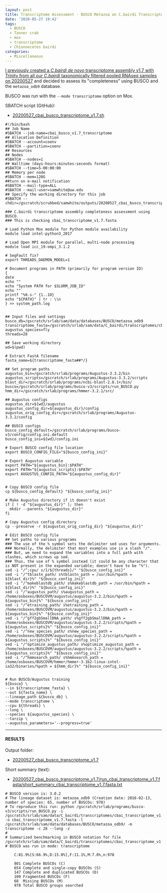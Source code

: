 ```yaml
---
layout: post
title: Transcriptome Assessment - BUSCO Metazoa on C.bairdi Transcriptome v1.7
date: '2020-05-27 19:42'
tags:
  - BUSCO
  - Tanner crab
  - mox
  - transcriptome
  - Chionoecetes bairdi
categories:
  - Miscellaneous
---
```

[I previously created a _C.bairdi_ _de novo_ transcriptome assembly v1.7 with Trinity from all our _C.bairdi_ taxonomically filtered pooled RNAseq samples on 20200527](https://robertslab.github.io/sams-notebook/2020/05/27/Transcriptome-Assembly---C.bairdi-All-Pooled-Arthropoda-only-RNAseq-Data-with-Trinity-on-Mox.html) and decided to assess its "completeness" using BUSCO and the `metazoa_odb9` database.

BUSCO was run with the `--mode transcriptome` option on Mox.

SBATCH script (GitHub):

- [20200527_cbai_busco_transcriptome_v1.7.sh](https://github.com/RobertsLab/sams-notebook/blob/master/sbatch_scripts/20200527_cbai_busco_transcriptome_v1.7.sh)

```shell
#!/bin/bash
## Job Name
#SBATCH --job-name=cbai_busco_v1.7_transcriptome
## Allocation Definition
#SBATCH --account=coenv
#SBATCH --partition=coenv
## Resources
## Nodes
#SBATCH --nodes=1
## Walltime (days-hours:minutes:seconds format)
#SBATCH --time=5-00:00:00
## Memory per node
#SBATCH --mem=120G
##turn on e-mail notification
#SBATCH --mail-type=ALL
#SBATCH --mail-user=samwhite@uw.edu
## Specify the working directory for this job
#SBATCH --chdir=/gscratch/scrubbed/samwhite/outputs/20200527_cbai_busco_transcriptome_v1.7

### C.bairdi transcriptome assembly completeness assessment using BUSCO.
### This is checking cbai_transcriptome_v1.7.fasta

# Load Python Mox module for Python module availability
module load intel-python3_2017

# Load Open MPI module for parallel, multi-node processing
module load icc_19-ompi_3.1.2

# SegFault fix?
export THREADS_DAEMON_MODEL=1

# Document programs in PATH (primarily for program version ID)
{
date
echo ""
echo "System PATH for $SLURM_JOB_ID"
echo ""
printf "%0.s-" {1..10}
echo "${PATH}" | tr : \\n
} >> system_path.log


## Input files and settings
busco_db=/gscratch/srlab/sam/data/databases/BUSCO/metazoa_odb9
transcriptome_fasta=/gscratch/srlab/sam/data/C_bairdi/transcriptomes/cbai_transcriptome_v1.7.fasta
augustus_species=fly
threads=28

## Save working directory
wd=$(pwd)

# Extract FastA filename
fasta_name=${transcriptome_fasta##*/}

## Set program paths
augustus_bin=/gscratch/srlab/programs/Augustus-3.3.2/bin
augustus_scripts=/gscratch/srlab/programs/Augustus-3.3.2/scripts
blast_dir=/gscratch/srlab/programs/ncbi-blast-2.8.1+/bin/
busco=/gscratch/srlab/programs/busco-v3/scripts/run_BUSCO.py
hmm_dir=/gscratch/srlab/programs/hmmer-3.2.1/src/

## Augustus configs
augustus_dir=${wd}/augustus
augustus_config_dir=${augustus_dir}/config
augustus_orig_config_dir=/gscratch/srlab/programs/Augustus-3.3.2/config

## BUSCO configs
busco_config_default=/gscratch/srlab/programs/busco-v3/config/config.ini.default
busco_config_ini=${wd}/config.ini

# Export BUSCO config file location
export BUSCO_CONFIG_FILE="${busco_config_ini}"

# Export Augustus variable
export PATH="${augustus_bin}:$PATH"
export PATH="${augustus_scripts}:$PATH"
export AUGUSTUS_CONFIG_PATH="${augustus_config_dir}"


# Copy BUSCO config file
cp ${busco_config_default} "${busco_config_ini}"

# Make Augustus directory if it doesn't exist
if [ ! -d "${augustus_dir}" ]; then
  mkdir --parents "${augustus_dir}"
fi

# Copy Augustus config directory
cp --preserve -r ${augustus_orig_config_dir} "${augustus_dir}"

# Edit BUSCO config file
## Set paths to various programs
### The use of the % symbol sets the delimiter sed uses for arguments.
### Normally, the delimiter that most examples use is a slash "/".
### But, we need to expand the variables into a full path with slashes, which screws up sed.
### Thus, the use of % symbol instead (it could be any character that is NOT present in the expanded variable; doesn't have to be "%").
sed -i "/^;cpu/ s/1/${threads}/" "${busco_config_ini}"
sed -i "/^tblastn_path/ s%tblastn_path = /usr/bin/%path = ${blast_dir}%" "${busco_config_ini}"
sed -i "/^makeblastdb_path/ s%makeblastdb_path = /usr/bin/%path = ${blast_dir}%" "${busco_config_ini}"
sed -i "/^augustus_path/ s%augustus_path = /home/osboxes/BUSCOVM/augustus/augustus-3.2.2/bin/%path = ${augustus_bin}%" "${busco_config_ini}"
sed -i "/^etraining_path/ s%etraining_path = /home/osboxes/BUSCOVM/augustus/augustus-3.2.2/bin/%path = ${augustus_bin}%" "${busco_config_ini}"
sed -i "/^gff2gbSmallDNA_path/ s%gff2gbSmallDNA_path = /home/osboxes/BUSCOVM/augustus/augustus-3.2.2/scripts/%path = ${augustus_scripts}%" "${busco_config_ini}"
sed -i "/^new_species_path/ s%new_species_path = /home/osboxes/BUSCOVM/augustus/augustus-3.2.2/scripts/%path = ${augustus_scripts}%" "${busco_config_ini}"
sed -i "/^optimize_augustus_path/ s%optimize_augustus_path = /home/osboxes/BUSCOVM/augustus/augustus-3.2.2/scripts/%path = ${augustus_scripts}%" "${busco_config_ini}"
sed -i "/^hmmsearch_path/ s%hmmsearch_path = /home/osboxes/BUSCOVM/hmmer/hmmer-3.1b2-linux-intel-ia32/binaries/%path = ${hmm_dir}%" "${busco_config_ini}"


# Run BUSCO/Augustus training
${busco} \
--in ${transcriptome_fasta} \
--out ${fasta_name} \
--lineage_path ${busco_db} \
--mode transcriptome \
--cpu ${threads} \
--long \
--species ${augustus_species} \
--tarzip \
--augustus_parameters='--progress=true'
```

---

#### RESULTS

Output folder:

- [20200527_cbai_busco_transcriptome_v1.7](https://gannet.fish.washington.edu/Atumefaciens/20200527_cbai_busco_transcriptome_v1.7/)


Short summary (text):

- [20200527_cbai_busco_transcriptome_v1.7/run_cbai_transcriptome_v1.7.fasta/short_summary_cbai_transcriptome_v1.7.fasta.txt](https://gannet.fish.washington.edu/Atumefaciens/20200527_cbai_busco_transcriptome_v1.7/run_cbai_transcriptome_v1.7.fasta/short_summary_cbai_transcriptome_v1.7.fasta.txt)


```
# BUSCO version is: 3.0.2
# The lineage dataset is: metazoa_odb9 (Creation date: 2016-02-13, number of species: 65, number of BUSCOs: 978)
# To reproduce this run: python /gscratch/srlab/programs/busco-v3/scripts/run_BUSCO.py -i /gscratch/srlab/sam/data/C_bairdi/transcriptomes/cbai_transcriptome_v1.7.fasta -o cbai_transcriptome_v1.7.fasta -l /gscratch/srlab/sam/data/databases/BUSCO/metazoa_odb9/ -m transcriptome -c 28 --long -z
#
# Summarized benchmarking in BUSCO notation for file /gscratch/srlab/sam/data/C_bairdi/transcriptomes/cbai_transcriptome_v1.7.fasta
# BUSCO was run in mode: transcriptome

	C:81.9%[S:66.9%,D:15.0%],F:11.1%,M:7.0%,n:978

	801	Complete BUSCOs (C)
	654	Complete and single-copy BUSCOs (S)
	147	Complete and duplicated BUSCOs (D)
	109	Fragmented BUSCOs (F)
	68	Missing BUSCOs (M)
	978	Total BUSCO groups searched
  ```
